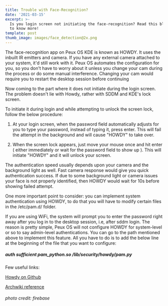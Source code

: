 ```yaml
---
title: Trouble with Face-Recognition?
date: '2021-03-15'
excerpt: >-
  Is you login screen not initiating the face-recognition? Read this blog post
  to know more!
template: post
thumb_image: images/face_detection@2x.png
---
```

The face-recognition app on Peux OS KDE is known as HOWDY. It uses the inbuilt IR emitters and camera. If you have any external camera attached to your system, it'd still work with it. Peux OS automates the configuration for you, so you don't have to worry about it unless you change your cam during the process or do some manual interference. Changing your cam would require you to restart the desktop session before continuing

Now coming to the part where it does not initiate during the login screen. The problem doesn't lie with Howdy, rather with SDDM and KDE's lock screen. 


To initiate it during login and while attempting to unlock the screen lock, follow the below procedure:



1.  At your login screen, when the password field automatically adjusts for you to type your password, instead of typing it, press enter. This will fail the attempt in the background and will cause "HOWDY" to take over.

2.  When the screen lock appears, just move your mouse once and hit enter ( either immediately or wait for the password field to show up ). This will initiate "HOWDY" and it will unlock your screen.


The authentication speed usually depends upon your camera and the background light as well. Fast camera response would give you quick authentication success. If due to some background light or camera issues your face is not properly identified, then HOWDY would wait for 10s before showing failed attempt.

One more important point to consider: you can implement system authentication using  HOWDY, to do that you will have to modify certain files in the /etc/pam.d/ folder. 

If you are using WiFi, the system will prompt you to enter the password right away after you log in to the desktop session, i.e, after sddm login. The reason is pretty simple, Peux OS will not configure HOWDY for system-level or so to say admin-level authentications. You can go to the path mentioned above to implement this feature. All you have to do is to add the below line at the beginning of the file that you want to configure:


##### auth sufficient pam_python.so /lib/security/howdy/pam.py



Few useful links:


[Howdy on Github](https://github.com/boltgolt/howdy)

[Archwiki reference](https://wiki.archlinux.org/index.php/Howdy)







###### photo credit: firebase
